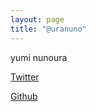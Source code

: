 ```yaml
---
layout: page
title: "@uranuno"
---
```


yumi nunoura

[Twitter](https://twitter.com/uranuno)

[Github](https://github.com/uranuno)
